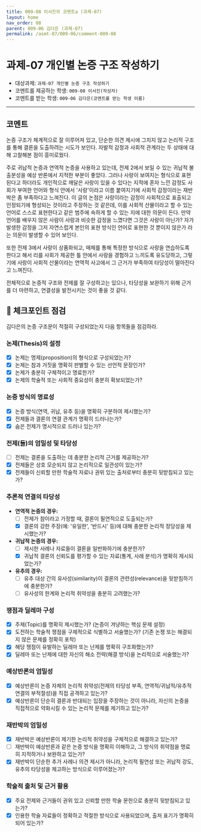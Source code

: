 ```yaml
---
title: 009-08 이서진의 코멘트a (과제-07) 
layout: home
nav_order: 08
parent: 009-06 김다은 (과제-07)
permalink: /asmt-07/009-06/comment-009-08
---
```


# 과제-07 개인별 논증 구조 작성하기

- 대상과제: `과제-07 개인별 논증 구조 작성하기`
- 코멘트를 제공하는 학생: `009-08 이서진(작성자)` 
- 코멘트를 받는 학생: `009-06 김다은(코멘트를 받는 학생 이름)` 

---

## 코멘트

논증 구조가 체계적으로 잘 이루어져 있고, 단순한 의견 제시에 그치지 않고 논리적 구조를 통해 결론을 도출하려는 시도가 보인다. 자발적 감정과 사회적 관계라는 두 상태에 대해 고찰해본 점이 흥미로웠다.

주로 귀납적 논증과 연역적 논증을 사용하고 있는데, 전제 2에서 보일 수 있는 귀납적 불출분성을 예상 반론에서 지적한 부분이 좋았다. 그러나 사랑이 보여지는 형식으로 표현된다고 하더라도 개인적으로 깨달은 사랑이 있을 수 있다는 지적에 혼자 느낀 감정도 사회가 부여한 언어와 형식 안에서 '사랑'이라고 이름 붙여지기에 사회적 감정이라는 재반박은 좀 부족하다고 느껴진다. 이 글의 논점은 사랑이라는 감정이 사회적으로 표출되고 인정되기에 형성되는 것이라고 주장하는 것 같은데, 이를 사회적 산물이라고 할 수 있는 언어로 스스로 표현한다고 같은 범주에 속하게 할 수 있는 지에 대한 의문이 든다. 만약 언어를 배우지 않은 사람이 사랑과 비슷한 감정을 느꼈다면 그것은 사랑이 아닌가? 자가 발생한 감정을 그저 자연스럽게 본인의 표현 방식인 언어로 표현한 것 뿐이지 않은가 라는 의문이 발생할 수 있어 보인다.

또한 전제 3에서 사랑이 상품화되고, 매체를 통해 특정한 방식으로 사랑을 연습하도록 한다고 해서 리를 사회가 제공한 틀 안에서 사랑을 경험하고 느끼도록 유도당하고, 그렇기에 사랑이 사회적 산물이라는 연역적 사고에서 그 근거가 부족하여 타당성이 떨아진다고 느껴진다. 

전체적으로 논증적 구조와 전제를 잘 구성하고는 있으나, 타당성을 보완하기 위해 근거를 더 마련하고, 연결성을 발전시키는 것이 좋을 것 같다.

## 📌 체크포인트 점검

김다은의 논증 구조문이 적절히 구성되었는지 다음 항목들을 점검하라.

### **논제(Thesis)의 설정**
- [X] 논제는 명제(proposition)의 형식으로 구성되었는가?
- [X] 논제는 참과 거짓을 명확히 판별할 수 있는 선언적 문장인가?
- [X] 논제가 충분히 구체적이고 명료한가?
- [X] 논제의 학술적 또는 사회적 중요성이 충분히 확보되었는가?

### **논증 방식의 명료성**
- [X] 논증 방식(연역, 귀납, 유추 등)을 명확히 구분하여 제시했는가?
- [X] 전제들과 결론의 연결 관계가 명확히 드러나는가?
- [X] 숨은 전제가 명시적으로 드러나 있는가?

### **전제(들)의 엄밀성 및 타당성**
- [ ] 전제는 결론을 도출하는 데 충분한 논리적 근거를 제공하는가?
- [X] 전제들은 상호 모순되지 않고 논리적으로 일관성이 있는가?
- [X] 전제들이 신뢰할 만한 학술적 자료나 권위 있는 출처로부터 충분히 뒷받침되고 있는가?

### **추론적 연결의 타당성**
- **연역적 논증의 경우:**
  - [ ] 전제가 참이라고 가정할 때, 결론이 필연적으로 도출되는가?
  - [X] 결론의 강한 주장(예: '유일한', '반드시' 등)에 대해 충분한 논리적 정당성을 제시했는가?

- **귀납적 논증의 경우:**
  - [ ] 제시한 사례나 자료들이 결론을 일반화하기에 충분한가?
  - [X] 귀납적 결론의 신뢰도를 평가할 수 있는 자료(통계, 사례 분석)가 명확히 제시되었는가?

- **유추의 경우:**
  - [ ] 유추 대상 간의 유사성(similarity)이 결론의 관련성(relevance)을 뒷받침하기에 충분한가?
  - [ ] 유사성의 한계와 논리적 취약성을 충분히 고려했는가?

### **쟁점과 딜레마 구성**
- [X] 주제(Topic)를 명확히 제시했는가? (논증이 겨냥하는 핵심 문제 설정)
- [X] 도전하는 학술적 쟁점을 구체적으로 식별하고 서술했는가? (기존 논쟁 또는 해결되지 않은 문제를 정확히 포착)
- [X] 해당 쟁점이 유발하는 딜레마 또는 난제를 명확히 구조화했는가?
- [X] 딜레마 또는 난제에 대한 자신의 해소 전략(해결 방식)을 논리적으로 서술했는가?

### **예상반론의 엄밀성**
- [X] 예상반론이 논증 자체의 논리적 취약성(전제의 타당성 부족, 연역적/귀납적/유추적 연결의 부적절성)을 직접 공격하고 있는가?
- [X] 예상반론이 단순히 결론과 반대되는 입장을 주장하는 것이 아니라, 자신의 논증을 직접적으로 약화시킬 수 있는 논리적 문제를 제기하고 있는가?

### **재반박의 엄밀성**
- [X] 재반박은 예상반론이 제기한 논리적 취약성을 구체적으로 해결하고 있는가?
- [ ] 재반박이 예상반론과 같은 논증 방식을 명확히 이해하고, 그 방식의 취약점을 명료히 지적하거나 보완하고 있는가?
- [X] 재반박이 단순한 추가 사례나 의견 제시가 아니라, 논리적 필연성 또는 귀납적 강도, 유추의 타당성을 제고하는 방식으로 이루어졌는가?

### **학술적 출처 및 근거 활용**
- [X] 주요 전제와 근거들이 권위 있고 신뢰할 만한 학술 문헌으로 충분히 뒷받침되고 있는가?
- [X] 인용한 학술 자료들이 정확하고 적절한 방식으로 사용되었으며, 출처 표기가 명확히 되어 있는가?
